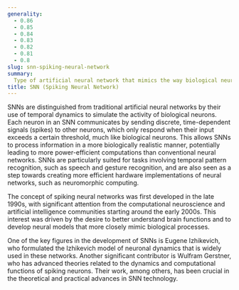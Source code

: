 ```yaml
---
generality:
  - 0.86
  - 0.85
  - 0.84
  - 0.83
  - 0.82
  - 0.81
  - 0.8
slug: snn-spiking-neural-network
summary:
  Type of artificial neural network that mimics the way biological neural networks in the brain process information, using spikes of electrical activity to transmit and process information.
title: SNN (Spiking Neural Network)
---
```


SNNs are distinguished from traditional artificial neural networks by their use of temporal dynamics to simulate the activity of biological neurons. Each neuron in an SNN communicates by sending discrete, time-dependent signals (spikes) to other neurons, which only respond when their input exceeds a certain threshold, much like biological neurons. This allows SNNs to process information in a more biologically realistic manner, potentially leading to more power-efficient computations than conventional neural networks. SNNs are particularly suited for tasks involving temporal pattern recognition, such as speech and gesture recognition, and are also seen as a step towards creating more efficient hardware implementations of neural networks, such as neuromorphic computing.

The concept of spiking neural networks was first developed in the late 1990s, with significant attention from the computational neuroscience and artificial intelligence communities starting around the early 2000s. This interest was driven by the desire to better understand brain functions and to develop neural models that more closely mimic biological processes.

One of the key figures in the development of SNNs is Eugene Izhikevich, who formulated the Izhikevich model of neuronal dynamics that is widely used in these networks. Another significant contributor is Wulfram Gerstner, who has advanced theories related to the dynamics and computational functions of spiking neurons. Their work, among others, has been crucial in the theoretical and practical advances in SNN technology.
